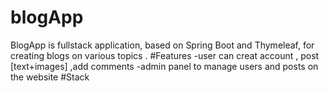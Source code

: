 # blogApp
BlogApp is fullstack application, based on Spring Boot and Thymeleaf, for creating blogs on various topics .
#Features
-user can creat account , post [text+images] ,add comments
-admin panel to manage users and posts on the website
#Stack
